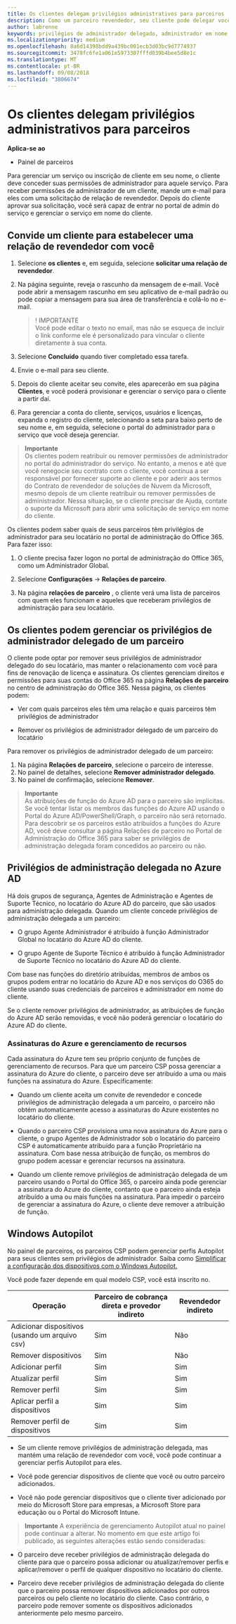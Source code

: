 ```yaml
---
title: Os clientes delegam privilégios administrativos para parceiros | Partner Center
description: Como um parceiro revendedor, seu cliente pode delegar você para ser seu administrador. Eles também podem remover privilégios.
author: labrenne
keywords: privilégios de administrador delegado, administrador em nome de, remover privilégios, DAP, AOBO
ms.localizationpriority: medium
ms.openlocfilehash: 8a6d14398bdd9a439bc001ecb3d03bc9d7774937
ms.sourcegitcommit: 3478fc6fe1a061e5973307fffd039b4bee5d8e1c
ms.translationtype: MT
ms.contentlocale: pt-BR
ms.lasthandoff: 09/08/2018
ms.locfileid: "3806674"
---
```

# <a name="customers-delegate-administration-privileges-to-partners"></a>Os clientes delegam privilégios administrativos para parceiros

**Aplica-se ao**

-  Painel de parceiros

Para gerenciar um serviço ou inscrição de cliente em seu nome, o cliente deve conceder suas permissões de administrador para aquele serviço. Para receber permissões de administrador de um cliente, mande um e-mail para eles com uma solicitação de relação de revendedor. Depois do cliente aprovar sua solicitação, você será capaz de entrar no portal de admin do serviço e gerenciar o serviço em nome do cliente. 

## <a name="invite-a-customer-to-establish-a-reseller-relationship-with-you"></a>Convide um cliente para estabelecer uma relação de revendedor com você

1.  Selecione **os clientes** e, em seguida, selecione **solicitar uma relação de revendedor**.

2.  Na página seguinte, reveja o rascunho da mensagem de e-mail. Você pode abrir a mensagem rascunho em seu aplicativo de e-mail padrão ou pode copiar a mensagem para sua área de transferência e colá-lo no e-mail. 

    >! IMPORTANTE<br>
    >Você pode editar o texto no email, mas não se esqueça de incluir o link conforme ele é personalizado para vincular o cliente diretamente à sua conta. 
    
3.  Selecione **Concluído** quando tiver completado essa tarefa.

4.  Envie o e-mail para seu cliente.

5.  Depois do cliente aceitar seu convite, eles aparecerão em sua página **Clientes**, e você poderá provisionar e gerenciar o serviço para o cliente a partir daí.

6.  Para gerenciar a conta do cliente, serviços, usuários e licenças, expanda o registro do cliente, selecionando a seta para baixo perto de seu nome e, em seguida, selecione o portal do administrador para o serviço que você deseja gerenciar.


>**Importante**<br>
Os clientes podem reatribuir ou remover permissões de administrador no portal do administrador do serviço. No entanto, a menos e até que você renegocie seu contrato com o cliente, você continua a ser responsável por fornecer suporte ao cliente e por aderir aos termos do Contrato de revendedor de soluções de Nuvem da Microsoft, mesmo depois de um cliente reatribuir ou remover permissões de administrador. Nessa situação, se o cliente precisar de Ajuda, contate o suporte da Microsoft para abrir uma solicitação de serviço em nome do cliente.

Os clientes podem saber quais de seus parceiros têm privilégios de administrador para seu locatário no portal de administração do Office 365. Para fazer isso:

1. O cliente precisa fazer logon no portal de administração do Office 365, como um Administrador Global.

2. Selecione **Configurações** → **Relações de parceiro**.

3. Na página **relações de parceiro** , o cliente verá uma lista de parceiros com quem eles funcionam e aqueles que receberam privilégios de administração para seu locatário.

## <a name="customers-can-manage-a-partners-delegated-admin-privileges"></a>Os clientes podem gerenciar os privilégios de administrador delegado de um parceiro 

O cliente pode optar por remover seus privilégios de administrador delegado do seu locatário, mas manter o relacionamento com você para fins de renovação de licença e assinatura. Os clientes gerenciam direitos e permissões para suas contas do Office 365 na página **Relações de parceiro** no centro de administração do Office 365. Nessa página, os clientes podem:

- Ver com quais parceiros eles têm uma relação e quais parceiros têm privilégios de administrador

- Remover os privilégios de administrador delegado de um parceiro do locatário

Para remover os privilégios de administrador delegado de um parceiro:

1. Na página **Relações de parceiro**, selecione o parceiro de interesse.
2. No painel de detalhes, selecione **Remover administrador delegado**.
3. No painel de confirmação, selecione **Remover**.

>**Importante**<br>
As atribuições de função do Azure AD para o parceiro são implícitas. Se você tentar listar os membros das funções do Azure AD usando o Portal do Azure AD/PowerShell/Graph, o parceiro não será retornado. Para descobrir se os parceiros estão atribuídos a funções do Azure AD, você deve consultar a página Relações de parceiro no Portal de Administração do Office 365 para saber se privilégios de administração delegada foram concedidos ao parceiro ou não.

## <a name="delegated-admin-privileges-in-azure-ad"></a>Privilégios de administração delegada no Azure AD 

Há dois grupos de segurança, Agentes de Administração e Agentes de Suporte Técnico, no locatário do Azure AD do parceiro, que são usados para administração delegada. Quando um cliente concede privilégios de administração delegada a um parceiro:

- O grupo Agente Administrador é atribuído à função Administrador Global no locatário do Azure AD do cliente.

- O grupo Agente de Suporte Técnico é atribuído à função Administrador de Suporte Técnico no locatário do Azure AD do cliente.

Com base nas funções do diretório atribuídas, membros de ambos os grupos podem entrar no locatário do Azure AD e nos serviços do O365 do cliente usando suas credenciais de parceiros e administrador em nome do cliente.

Se o cliente remover privilégios de administrador, as atribuições de função do Azure AD serão removidas, e você não poderá gerenciar o locatário do Azure AD do cliente.

### <a name="azure-subscriptions-and-resource-management"></a>Assinaturas do Azure e gerenciamento de recursos

Cada assinatura do Azure tem seu próprio conjunto de funções de gerenciamento de recursos. Para que um parceiro CSP possa gerenciar a assinatura do Azure do cliente, o parceiro deve ser atribuído a uma ou mais funções na assinatura do Azure. Especificamente:

- Quando um cliente aceita um convite de revendedor e concede privilégios de administração delegada a um parceiro, o parceiro não obtém automaticamente acesso a assinaturas do Azure existentes no locatário do cliente.

- Quando o parceiro CSP provisiona uma nova assinatura do Azure para o cliente, o grupo Agentes de Administrador sob o locatário do parceiro CSP é automaticamente atribuído para a função Proprietário na assinatura. Com base nessa atribuição de função, os membros do grupo podem acessar e gerenciar recursos na assinatura.

- Quando um cliente remove privilégios de administração delegada de um parceiro usando o Portal do Office 365, o parceiro ainda pode gerenciar a assinatura do Azure do cliente, contanto que o parceiro ainda esteja atribuído a uma ou mais funções na assinatura. Para impedir o parceiro de gerenciar a assinatura do Azure, o cliente deve remover a atribuição de função.

## <a name="windows-autopilot"></a>Windows Autopilot 

No painel de parceiros, os parceiros CSP podem gerenciar perfis Autopilot para seus clientes sem privilégios de administrador. Saiba como [Simplificar a configuração dos dispositivos com o Windows Autopilot.](https://docs.microsoft.com/partner-center/autopilot)

Você pode fazer depende em qual modelo CSP, você está inscrito no.

|**Operação**   |**Parceiro de cobrança direta e provedor indireto**   |**Revendedor indireto**   |
|-----------------|-----------------------------------| -----------------------------|
|Adicionar dispositivos (usando um arquivo csv)  |Sim      |Não|
|Remover dispositivos   |Sim   |Não|
|Adicionar perfil   |Sim   | Sim   |
|Atualizar perfil   |Sim    |Sim   |
|Remover perfil   |Sim   |Sim   |
|Aplicar perfil a dispositivos   |Sim   |Sim   |
|Remover perfil de dispositivos   |Sim   |Sim   | 

- Se um cliente remove privilégios de administração delegada, mas mantém uma relação de revendedor com você, você pode continuar a gerenciar perfis Autopilot para eles.

- Você pode gerenciar dispositivos de cliente que você ou outro parceiro adicionados. 

- Você não pode gerenciar dispositivos que o cliente tiver adicionado por meio do Microsoft Store para empresas, a Microsoft Store para educação ou o Portal do Microsoft Intune.

>**Importante** A experiência de gerenciamento Autopilot atual no painel pode continuar a alterar. No momento em que este artigo foi publicado, as seguintes alterações estão sendo consideradas:

  - O parceiro deve receber privilégios de administração delegada do cliente para que o parceiro possa adicionar ou atualizar/remover perfis e aplicar/remover o perfil de qualquer dispositivo no locatário do cliente.

- Parceiro deve receber privilégios de administração delegada do cliente que o parceiro possa remover dispositivos adicionados por outros parceiros ou pelo cliente no locatário do cliente. Caso contrário, o parceiro pode remover somente os dispositivos adicionados anteriormente pelo mesmo parceiro.
